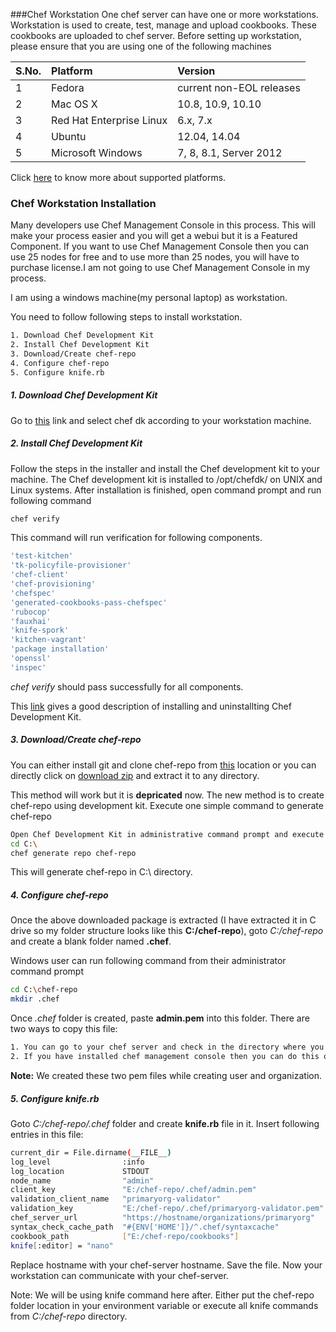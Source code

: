 ###Chef Workstation
One chef server can have one or more workstations. Workstation is used to create, test, manage and upload cookbooks. These cookbooks are uploaded to chef server. Before setting up workstation, please ensure that you are using one of the following machines

|S.No.|Platform|Version|
|:---|:----|:----|
|1|Fedora|current non-EOL releases|
|2|Mac OS X|10.8, 10.9, 10.10|
|3|Red Hat Enterprise Linux|6.x, 7.x|
|4|Ubuntu|12.04, 14.04|
|5|Microsoft Windows|7, 8, 8.1, Server 2012|

Click [here](https://docs.chef.io/supported_platforms.html) to know more about supported platforms.

### Chef Workstation Installation
Many developers use Chef Management Console in this process. This will make your process easier and you will get a webui but it is a Featured Component. If you want to use Chef Management Console then you can use 25 nodes for free and to use more than 25 nodes, you will have to purchase license.I am not going to use Chef Management Console in my process.

I am using a windows machine(my personal laptop) as workstation.

You need to follow following steps to install workstation.
```sh
1. Download Chef Development Kit
2. Install Chef Development Kit
3. Download/Create chef-repo
4. Configure chef-repo
5. Configure knife.rb
```    
##### 1. Download Chef Development Kit
Go to [this](https://downloads.chef.io/chef-dk/) link and select chef dk according to your workstation machine. 


##### 2. Install Chef Development Kit
Follow the steps in the installer and install the Chef development kit to your machine. The Chef development kit is installed to /opt/chefdk/ on UNIX and Linux systems. 
After installation is finished, open command prompt and run following command
```sh
chef verify
```    
This command will run verification for following components.
```sh
'test-kitchen'
'tk-policyfile-provisioner'
'chef-client'
'chef-provisioning'
'chefspec'
'generated-cookbooks-pass-chefspec'
'rubocop'
'fauxhai'
'knife-spork'
'kitchen-vagrant'
'package installation'
'openssl'
'inspec'
```

*chef verify* should pass successfully for all components.

This [link](https://docs.chef.io/install_dk.html#uninstall-the-chef-dk-title) gives a good description of installing and uninstallting Chef Development Kit.


##### 3. Download/Create chef-repo

You can either install git and clone chef-repo from [this](https://github.com/chef/chef-repo) location or you can directly click on [download zip](https://github.com/chef/chef-repo/archive/master.zip) and extract it to any directory.

This method will work but it is **depricated** now. The new method is to create chef-repo using development kit. Execute one simple command to generate chef-repo
```sh	
Open Chef Development Kit in administrative command prompt and execute following two commands
cd C:\
chef generate repo chef-repo
```	
This will generate chef-repo in C:\ directory.
	

##### 4. Configure chef-repo
Once the above downloaded package is extracted (I have extracted it in C drive so my folder structure looks like this **C:/chef-repo**), goto *C:/chef-repo* and create a blank folder named **.chef**.

Windows user can run following command from their administrator command prompt
```sh
cd C:\chef-repo
mkdir .chef
```
Once *.chef* folder is created, paste **admin.pem** into this folder. There are two ways to copy this file: 
```sh
1. You can go to your chef server and check in the directory where you installed chef server. 
2. If you have installed chef management console then you can do this operation by going to Administrator --> Users.
```

**Note:** We created these two pem files while creating user and organization.

##### 5. Configure knife.rb
Goto *C:/chef-repo/.chef* folder and create **knife.rb** file in it. Insert following entries in this file:
```sh
current_dir = File.dirname(__FILE__)
log_level                :info
log_location             STDOUT
node_name                "admin"
client_key               "E:/chef-repo/.chef/admin.pem"
validation_client_name   "primaryorg-validator"
validation_key           "E:/chef-repo/.chef/primaryorg-validator.pem"
chef_server_url          "https://hostname/organizations/primaryorg"
syntax_check_cache_path  "#{ENV['HOME']}/^.chef/syntaxcache"
cookbook_path            ["E:/chef-repo/cookbooks"]
knife[:editor] = "nano"
```

Replace hostname with your chef-server hostname. Save the file. Now your workstation can communicate with your chef-server. 

Note: We will be using knife command here after. Either put the chef-repo folder location in your environment variable or execute all knife commands from *C:/chef-repo* directory.
